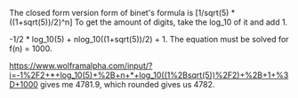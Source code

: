 The closed form version form of binet's formula is [1/sqrt(5) * ((1+sqrt(5))/2)^n]
To get the amount of digits, take the log_10 of it and add 1.

-1/2 * log_10(5) + nlog_10((1+sqrt(5))/2) + 1.
The equation must be solved for f(n) = 1000.

https://www.wolframalpha.com/input/?i=-1%2F2+*+log_10(5)+%2B+n+*+log_10((1%2Bsqrt(5))%2F2)+%2B+1+%3D+1000 gives me 4781.9, which rounded gives us 4782.
